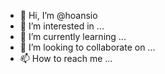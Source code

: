 - 👋 Hi, I’m @hoansio
- 👀 I’m interested in ...
- 🌱 I’m currently learning ...
- 💞️ I’m looking to collaborate on ...
- 📫 How to reach me ...

<!---
hoansio/hoansio is a ✨ special ✨ repository because its `README.md` (this file) appears on your GitHub profile.
You can click the Preview link to take a look at your changes.
--->
